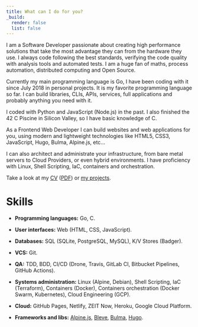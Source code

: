 ```yaml
---
title: What can I do for you?
_build:
  render: false
  list: false
---
```


I am a Software Developer passionate about creating high performance solutions
that take the most advantage they can from the hardware they use. I always code
following the best standards, verifying the code quality with analysis tools
and automated tests. I am a huge fan of maths, process automation, distributed
computing and Open Source.

Currently my main programming language is Go, I have been coding with it since
July 2018 in personal projects. It is my favorite programming language so far.
I can build libraries, CLIs, APIs, services, full applications and probably
anything you need with it.

I coded with Python and JavaScript (Node.js) in the past. I also finished the
42 C Piscine in Silicon Valley, so I have basic knowledge of C.

As a Frontend Web Developer I can build websites and web applications for you,
using modern and lightweight technologies like HTML5, CSS3, JavaScript, Hugo,
Bulma, Alpine.js, etc...

I can also architect and administrate your infrastructure, from bare metal
servers to Cloud Providers, or even hybrid environments. I have proficiency
with Linux, Shell Scripting, IaC, containers and orchestration.

Take a look at my [CV](https://docs.google.com/document/d/1dbXk7CYAAG_MefJ4i5bddwkH6z9esE-y-NjpB1_PGdQ/edit?usp=sharing) ([PDF](/en/cv.pdf))
or [my projects](./../projects).

# Skills

* **Programming languages:** Go, C.

* **User interfaces:** Web (HTML, CSS, JavaScript).

* **Databases:** SQL (SQLite, PostgreSQL, MySQL), K/V Stores (Badger).

* **VCS:** Git.

* **QA:** TDD, BDD, CI/CD (Drone, Travis, GitLab CI, Bitbucket Pipelines,
  GitHub Actions).

* **Systems administration:** Linux (Alpine, Debian), Shell Scripting,
  IaC (Terraform), Containers (Docker), Containers orchestration (Docker Swarm,
  Kubernetes), Cloud Engineering (GCP).

* **Cloud:** GitHub Pages, Netlify, ZEIT Now, Heroku, Google Cloud Platform.

* **Frameworks and libs:** [Alpine.js](https://github.com/alpinejs/alpine),
  [Bleve](https://www.blevesearch.com/), [Bulma](bulma.io/),
  [Hugo](https://gohugo.io/).


